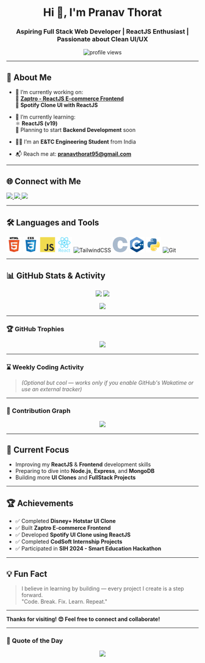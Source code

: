 <h1 align="center">Hi 👋, I'm Pranav Thorat</h1>
<h3 align="center">Aspiring Full Stack Web Developer | ReactJS Enthusiast | Passionate about Clean UI/UX</h3>

<p align="center">
  <img src="https://komarev.com/ghpvc/?username=pranavthorat1432&label=Profile%20Views&color=0e75b6&style=flat" alt="profile views" />
</p>

---

## 💫 About Me

- 🔭 I’m currently working on:  
  🎯 **[Zaptro - ReactJS E-commerce Frontend](https://github.com/PranavThorat1432/Zaptro-Ecommerce-FrontEnd-Website)**  
  🎵 **Spotify Clone UI with ReactJS**

- 🌱 I’m currently learning:  
  ⚛️ **ReactJS (v19)**  
  🧠 Planning to start **Backend Development** soon

- 👨‍🎓 I’m an **E&TC Engineering Student** from India  
- 📬 Reach me at: **pranavthorat95@gmail.com**

---

## 🌐 Connect with Me

<p align="left">
  <a href="https://www.linkedin.com/in/pranav-thorat/" target="_blank">
    <img src="https://img.shields.io/badge/LinkedIn-Pranav%20Thorat-blue?logo=linkedin&style=for-the-badge" />
  </a>
  <a href="mailto:pranavthorat95@gmail.com" target="_blank">
    <img src="https://img.shields.io/badge/Gmail-pranavthorat95@gmail.com-red?logo=gmail&style=for-the-badge" />
  </a>
  <a href="https://github.com/PranavThorat1432" target="_blank">
    <img src="https://img.shields.io/badge/GitHub-PranavThorat1432-black?logo=github&style=for-the-badge" />
  </a>
</p>

---

## 🛠️ Languages and Tools

<p align="left">
  <img src="https://raw.githubusercontent.com/devicons/devicon/master/icons/html5/html5-original-wordmark.svg" alt="HTML5" width="40" height="40"/>
  <img src="https://raw.githubusercontent.com/devicons/devicon/master/icons/css3/css3-original-wordmark.svg" alt="CSS3" width="40" height="40"/>
  <img src="https://raw.githubusercontent.com/devicons/devicon/master/icons/javascript/javascript-original.svg" alt="JavaScript" width="40" height="40"/>
  <img src="https://raw.githubusercontent.com/devicons/devicon/master/icons/react/react-original-wordmark.svg" alt="React" width="40" height="40"/>
  <img src="https://www.vectorlogo.zone/logos/tailwindcss/tailwindcss-icon.svg" alt="TailwindCSS" width="40" height="40"/>
  <img src="https://raw.githubusercontent.com/devicons/devicon/master/icons/c/c-original.svg" alt="C" width="40" height="40"/>
  <img src="https://raw.githubusercontent.com/devicons/devicon/master/icons/cplusplus/cplusplus-original.svg" alt="C++" width="40" height="40"/>
  <img src="https://raw.githubusercontent.com/devicons/devicon/master/icons/python/python-original.svg" alt="Python" width="40" height="40"/>
  <img src="https://www.vectorlogo.zone/logos/git-scm/git-scm-icon.svg" alt="Git" width="40" height="40"/>
</p>

---

## 📊 GitHub Stats & Activity

<p align="center">
  <img src="https://github-readme-stats.vercel.app/api?username=pranavthorat1432&show_icons=true&theme=radical&border_radius=10&count_private=true&include_all_commits=true" width="47%" />
  <img src="https://github-readme-stats.vercel.app/api/top-langs/?username=pranavthorat1432&layout=compact&theme=radical&border_radius=10&langs_count=8" width="47%" />
</p>

<p align="center">
  <img src="https://github-readme-streak-stats.herokuapp.com/?user=pranavthorat1432&theme=radical&date_format=M%20j%5B%2C%20Y%5D&border_radius=10&ring=7FFF00&fire=FF4500&currStreakLabel=00FFFF&sideNums=FFD700&v=1" />
</p>

---

### 🏆 GitHub Trophies

<p align="center">
  <img src="https://github-profile-trophy.vercel.app/?username=pranavthorat1432&theme=radical&margin-w=10&margin-h=10&no-frame=true" />
</p>

---

### ⌛ Weekly Coding Activity

> *(Optional but cool — works only if you enable GitHub's Wakatime or use an external tracker)*

<!--START_SECTION:waka-->
<!--END_SECTION:waka-->

---

### 📍 Contribution Graph

<p align="center">
  <img src="https://github-readme-activity-graph.vercel.app/graph?username=pranavthorat1432&theme=react-dark&bg_color=1A1B27&color=FFA500&line=00FFFF&point=FFFFFF&area=true&hide_border=true" />
</p>


---

## 🧠 Current Focus

- Improving my **ReactJS** & **Frontend** development skills  
- Preparing to dive into **Node.js**, **Express**, and **MongoDB**  
- Building more **UI Clones** and **FullStack Projects**

---

## 🏆 Achievements

- ✅ Completed **Disney+ Hotstar UI Clone**
- ✅ Built **Zaptro E-commerce Frontend**
- ✅ Developed **Spotify UI Clone using ReactJS**
- ✅ Completed **CodSoft Internship Projects**
- ✅ Participated in **SIH 2024 - Smart Education Hackathon**

---

## 💡 Fun Fact

> I believe in learning by building — every project I create is a step forward.  
> "Code. Break. Fix. Learn. Repeat."

---

**Thanks for visiting! 😊 Feel free to connect and collaborate!**

---

### 💬 Quote of the Day

<p align="center">
  <img src="https://quotes-github-readme.vercel.app/api?type=horizontal&theme=radical" />
</p>


